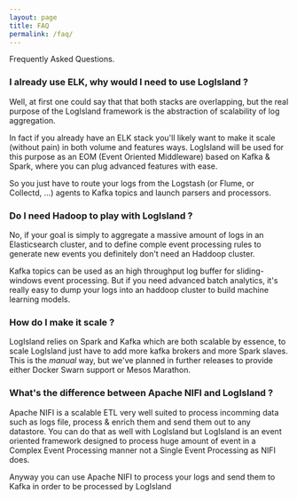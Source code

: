 ```yaml
---
layout: page
title: FAQ
permalink: /faq/
---
```


Frequently Asked Questions.


### I already use ELK, why would I need to use LogIsland ?
Well, at first one could say that that both stacks are overlapping, 
but the real purpose of the LogIsland framework is the abstraction of scalability of log aggregation.

In fact if you already have an ELK stack you'll likely want to make it scale (without pain) in both volume and features ways. 
LogIsland will be used for this purpose as an EOM (Event Oriented Middleware) based on Kafka & Spark, where you can plug advanced features
with ease.

So you just have to route your logs from the Logstash (or Flume, or Collectd, ...) agents to Kafka topics and launch parsers and processors.


### Do I need Hadoop to play with LogIsland ?
No, if your goal is simply to aggregate a massive amount of logs in an Elasticsearch cluster, 
and to define comple event processing rules to generate new events you definitely don't need an Haddoop cluster. 

Kafka topics can be used as an high throughput log buffer for sliding-windows event processing. 
But if you need advanced batch analytics, it's really easy to dump your logs into an haddoop cluster to build machine learning models.


### How do I make it scale ?
LogIsland relies on Spark and Kafka which are both scalable by essence, to scale LogIsland just have to add more kafka brokers and more Spark slaves.
This is the *manual* way, but we've planned in further releases to provide either Docker Swarn support or Mesos Marathon.


### What's the difference between Apache NIFI and LogIsland ?
Apache NIFI is a scalable ETL very well suited to process incomming data such as logs file, process & enrich them and send them out to any datastore.
You can do that as well with LogIsland but LogIsland is an event oriented framework designed to process huge amount of event in a Complex Event Processing
manner not a Single Event Processing as NIFI does.

Anyway you can use Apache NIFI to process your logs and send them to Kafka in order to be processed by LogIsland